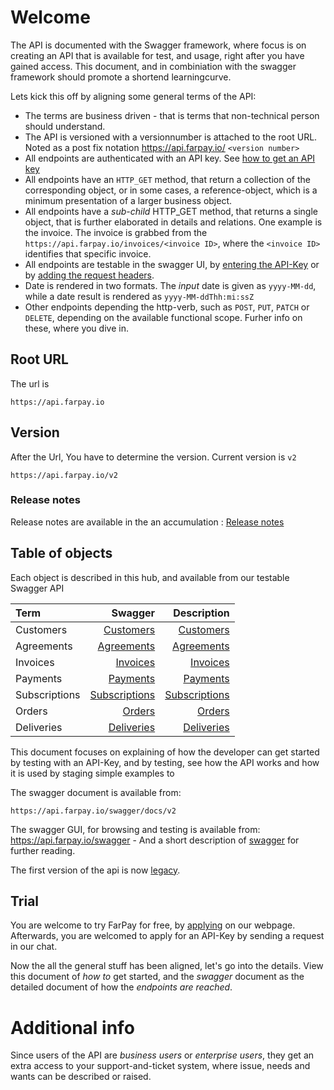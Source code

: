 # Welcome
The API is documented with the Swagger framework, where focus is on creating an API that is available for test, and usage, right after you have gained access. This document, and in combiniation with the swagger framework should promote a shortend learningcurve.

Lets kick this off by aligning some general terms of the API:
* The terms are business driven - that is terms that non-technical person should understand.
* The API is versioned with a versionnumber is attached to the root URL. Noted as a post fix notation https://api.farpay.io/ `<version number>`
* All endpoints are authenticated with an API key. See [how to get an API key](Api-Key-Get.md) 
* All endpoints have an `HTTP_GET` method, that return a collection of the corresponding object, or in some cases, a reference-object, which is a minimum presentation of a larger business object.
* All endpoints have a *sub-child* HTTP_GET method, that returns a single object, that is further elaborated in details and relations. One example is the invoice. The invoice is grabbed from the `https://api.farpay.io/invoices/<invoice ID>`, where the `<invoice ID>` identifies that specific invoice.
* All endpoints are testable in the swagger UI, by [entering the API-Key](API-Key-Input.md) or by [adding the request headers](All-Requests.md). 
* Date is rendered in two formats. The *input* date is given as `yyyy-MM-dd`, while a date result is rendered as `yyyy-MM-ddThh:mi:ssZ`
* Other endpoints depending the http-verb, such as `POST`, `PUT`, `PATCH` or `DELETE`, depending on the available functional scope. Furher info on these, where you dive in.


## Root URL
The url is 
```
https://api.farpay.io
```
## Version
After the Url, You have to determine the version. Current version is `v2`
```
https://api.farpay.io/v2
```

### Release notes
Release notes are available in the an accumulation : [Release notes](Releases.md)

## Table of objects
Each object is described in this hub, and available from our testable Swagger API 

| Term          | Swagger | Description |
| :---          |        ---: |     ---:|
| Customers     | [Customers](https://api.farpay.io/swagger/ui/index#/Customers) | [Customers](Customers.md) |
| Agreements    | [Agreements](https://api.farpay.io/swagger/ui/index#/Agreements) | [Agreements](Agreements.md) |
| Invoices      | [Invoices](https://api.farpay.io/swagger/ui/index#/Invoices) | [Invoices](Invoices.md) |
| Payments      | [Payments](https://api.farpay.io/swagger/ui/index#/Payments) | [Payments](Payments.md) |
| Subscriptions | [Subscriptions](https://api.farpay.io/swagger/ui/index#/Subscriptions) | [Subscriptions](Subscriptions.md) |
| Orders        | [Orders](https://api.farpay.io/swagger/ui/index#/Orders) | [Orders](Orders.md) |
| Deliveries    | [Deliveries](https://api.farpay.io/swagger/ui/index#/Deliveries) | [Deliveries](Deliveries.md) |

This document focuses on explaining of how the developer can get started by testing with an API-Key, and by testing, see how the API works and how it is used by staging simple examples to 

The swagger document is available from: 

```
https://api.farpay.io/swagger/docs/v2
```

The swagger GUI, for browsing and testing is available from: https://api.farpay.io/swagger - And a short description of [swagger](http://swagger.io/docs/specification/what-is-swagger/) for further reading.

The first version of the api is now [legacy](README-Legacy.md).

## Trial
You are welcome to try FarPay for free, by [applying](https://www.farpay.io/prov/) on our webpage. Afterwards, you are welcomed to apply for an API-Key by sending a request in our chat.

Now the all the general stuff has been aligned, let's go into the details. View this document of *how to* get started, and the *swagger* document as the detailed document of how the *endpoints are reached*.

# Additional info
Since users of the API are *business users* or *enterprise users*, they get an extra access to your support-and-ticket system, where issue, needs and wants can be described or raised. 
